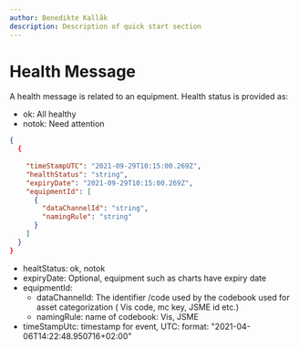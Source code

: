 ```yaml
---
author: Benedikte Kallåk
description: Description of quick start section
---
```


# Health Message
A health message is related to an equipment. Health status is provided as: 
- ok: All healthy
- notok: Need attention


```json
{
  {
    
    "timeStampUTC": "2021-09-29T10:15:00.269Z",
    "healthStatus": "string",
    "expiryDate": "2021-09-29T10:15:00.269Z",
    "equipmentId": [
      {
        "dataChannelId": "string",
        "namingRule": "string"       
      }
    ]
  }
}

```
* healtStatus: ok, notok
* expiryDate: Optional, equipment such as charts have expiry date
* equipmentId:
	* dataChannelId: The identifier /code used by the codebook used for asset categorization ( Vis code, mc key, JSME id etc.)
	* namingRule: name of codebook: Vis, JSME
* timeStampUtc: timestamp for event, UTC: format: "2021-04-06T14:22:48.950716+02:00"



